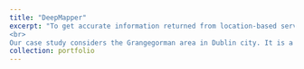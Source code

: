 ```yaml
---
title: "DeepMapper"
excerpt: "To get accurate information returned from location-based services (e.g., LBS info on nearby restaurants, retail outlets, points-of-interest, etc.), the underlying map (spatial data) must be up-to-date. However, the built environment (e.g., roads, buildings, bike paths, etc.) can change quickly over time, either through planned developments or as the result of natural/manmade disasters. The problem is that keeping online crowdsourced maps like Open Street Map (OSM) updated is still very much a manual process. As such, it can take considerable time to sync the online maps used by LBS with up-to-date spatial data in 'real-time'.
<br>
Our case study considers the Grangegorman area in Dublin city. It is a green/brownfield site that has seen much infrastructure change in the past decade due to its renewal as the new home for Technological University Dublin (TU Dublin). New buildings have been built, car parks have changed size/location, and new roads have been constructed due to the recent expansion. Figure 2 and Figure 3 illustrate the difference/mismatch between the current OSM crowdsourced (vector) map and Google's satellite (raster) view of the Grangegorman area.<br/><br/><img style='width:800px' src='/images/DeepMapper-architecture-diagram-v3.png'>"
collection: portfolio
---
```

